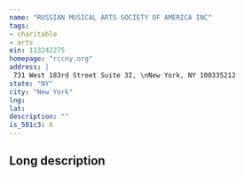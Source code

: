 ```yaml
---
name: "RUSSIAN MUSICAL ARTS SOCIETY OF AMERICA INC"
tags:
- charitable
- arts
ein: 113242275
homepage: "rccny.org"
address: |
 731 West 183rd Street Suite 3I, \nNew York, NY 100335212
state: "NY"
city: "New York"
lng: 
lat: 
description: ""
is_501c3: X
---
```


## Long description


